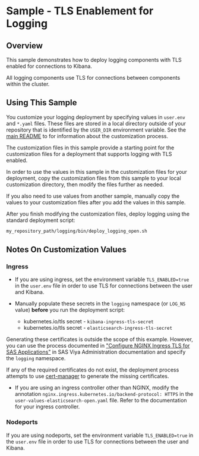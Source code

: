 # Sample - TLS Enablement for Logging

## Overview

This sample demonstrates how to deploy logging components with TLS enabled for connections to Kibana.

All logging components use TLS for connections between components within the cluster.

## Using This Sample

You customize your logging deployment by specifying values in `user.env` and `*.yaml` files. These files are stored in a local directory outside of your repository that is identified by the `USER_DIR` environment variable. See the 
[main README](../../README.md#customization) to for information about the customization process.

The customization files in this sample provide a starting point for the customization files for a deployment that supports logging with TLS enabled. 

In order to use the values in this sample in the customization files for your deployment, copy the customization files from this sample to your local customization directory, then modify the files further as needed.

If you also need to use values from another sample, manually copy the values to your customization files after you add the values in this sample. 

After you finish modifying the customization files, deploy logging using the standard deployment script:

```bash
my_repository_path/logging/bin/deploy_logging_open.sh
```
## Notes On Customization Values

### Ingress

* If you are using ingress, set the environment variable `TLS_ENABLED=true` in the `user.env` file in order to use TLS for connections between the user and Kibana.  

* Manually populate these secrets in the `logging` namespace (or `LOG_NS` value) **before**
you run the deployment script:

  * kubernetes.io/tls secret - `kibana-ingress-tls-secret`
  * kubernetes.io/tls secret - `elasticsearch-ingress-tls-secret`

Generating these certificates is outside the scope of this example. However, you
can use the process documented in ["Configure NGINX Ingress TLS for SAS Applications"](https://go.documentation.sas.com/?cdcId=sasadmincdc&cdcVersion=default&docsetId=calencryptmotion&docsetTarget=n1xdqv1sezyrahn17erzcunxwix9.htm&locale=en#n0oo2yu8440vmzn19g6xhx4kfbrq) in SAS Viya Administration documentation and specify the `logging` namespace.

If any of the required certificates do not exist, the deployment process attempts to use [cert-manager](https://cert-manager.io/) to generate the missing certificates.

* If you are using an ingress controller other than NGINX, modify the annotation 
`nginx.ingress.kubernetes.io/backend-protocol: HTTPS` in the `user-values-elasticsearch-open.yaml` file. Refer to the documentation for your ingress controller. 

### Nodeports

If you are using nodeports,  set the environment variable `TLS_ENABLED=true` in the `user.env` file in order to use TLS for connections between the user and Kibana. 


